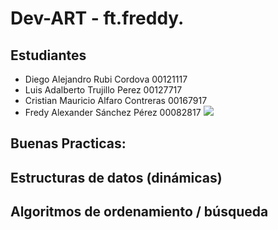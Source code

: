 # Dev-ART - ft.freddy.

## Estudiantes

- Diego Alejandro Rubi Cordova 00121117
- Luis Adalberto Trujillo Perez 00127717
- Cristian Mauricio Alfaro Contreras 00167917
- Fredy Alexander Sánchez Pérez 00082817
![](img)

## Buenas Practicas:

## Estructuras de datos (dinámicas)

## Algoritmos de ordenamiento / búsqueda